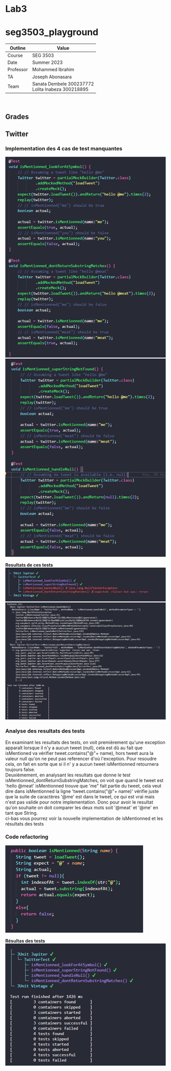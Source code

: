 # Lab3
# seg3503_playground
| Outline | Value |
| --- | --- |
| Course | SEG 3503 |
| Date | Summer 2023 |
| Professor | Mohammed Ibrahim  |
| TA | Joseph Abonasara  |
| Team | Sanata Dembele 300237772 <br> Lolita Inabeza 300218895|

<br>

## Grades


## Twitter

### Implementation des 4 cas de test manquantes

![missing tests](Photos/firstest.png)
<br>
![missing tests](Photos/secondtest.png)
<br>

**Resultats de ces tests**
<br>
![results1](Photos/testsBeforeRefactoring.png)
<br>
![results2](Photos/testsBeforeRefactoring_1.png)


### Analyse des resultats des tests

En examinant les resultats des tests, on voit premièrement qu'une exception apparaît lorsque il n'y a aucun tweet (null), cela est dû au fait que isMentioned va vérifier tweet.contains("@"+ name), hors tweet aura la valeur null qu'on ne peut pas referencer d'où l'exception. Pour resoudre cela, on fait en sorte que si il n' y a aucun tweet isMentionned retournera toujours false.
<br>
Deuxièmement, en analysant les resultats que donne le test isMentionned_dontReturnSubstringMatches, on voit que quand le tweet est 'hello @meat' isMentionned trouve que 'me" fait partie du tweet, cela veut dire dans  isMentionned la ligne 'tweet.contains("@"+ name)' vérifie juste que la suite de caractères '@me' est dans le tweet, ce qui est vrai mais n'est pas valide pour notre implementation. Donc pour avoir le resultat qu'on souhaite on doit comparer les deux mots soit '@meat' et '@me' en tant que String.
<br>
ci-bas vous pourrez voir la nouvelle implementation de isMentionned et les résultats des tests

### Code refactoring

![new isMentionned](Photos/isMentionnedAfter.png)

**Résultas des tests**
<br>
![results after refactoring](Photos/resultsAfterRefactoring.png)

